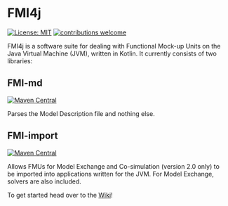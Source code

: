 # FMI4j #

[![License: MIT](https://img.shields.io/badge/License-MIT-yellow.svg)](https://opensource.org/licenses/MIT)
[![contributions welcome](https://img.shields.io/badge/contributions-welcome-brightgreen.svg?style=flat)](https://github.com/markaren/YAJ-RPC/issues)



FMI4j is a software suite for dealing with Functional Mock-up Units on the Java Virtual Machine (JVM), written in Kotlin. 
It currently consists of two libraries:

## FMI-md

[![Maven Central](https://maven-badges.herokuapp.com/maven-central/no.mechatronics.sfi.fmi4j/fmi-md/badge.svg)](https://maven-badges.herokuapp.com/maven-central/no.mechatronics.sfi.fmi4j/fmi-md)


Parses the Model Description file and nothing else.  

## FMI-import

[![Maven Central](https://maven-badges.herokuapp.com/maven-central/no.mechatronics.sfi.fmi4j/fmi-import/badge.svg)](https://maven-badges.herokuapp.com/maven-central/no.mechatronics.sfi.fmi4j/fmi-import)


Allows FMUs for Model Exchange and Co-simulation (version 2.0 only) to be imported into applications written for the JVM.
For Model Exchange, solvers are also included.

To get started head over to the [Wiki](https://github.com/SFI-Mechatronics/FMI4j/wiki)!



